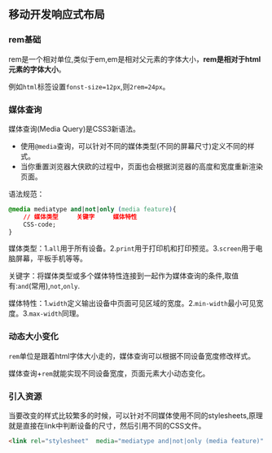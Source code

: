 ## 移动开发响应式布局

### rem基础

rem是一个相对单位,类似于em,em是相对父元素的字体大小，**rem是相对于html元素的字体大小**。

例如`html`标签设置`fonst-size=12px`,则`2rem=24px`。

### 媒体查询

媒体查询(Media Query)是CSS3新语法。

+ 使用`@media`查询，可以针对不同的媒体类型(不同的屏幕尺寸)定义不同的样式。
+ 当你重置浏览器大侠欧的过程中，页面也会根据浏览器的高度和宽度重新渲染页面。

语法规范：

```css
@media mediatype and|not|only (media feature){
    // 媒体类型		关键字		媒体特性
    CSS-code;
}
```

媒体类型：1.`all`用于所有设备。2.`print`用于打印机和打印预览。3.`screen`用于电脑屏幕，平板手机等等。

关键字：将媒体类型或多个媒体特性连接到一起作为媒体查询的条件,取值有:`and`(常用),`not`,`only`.

媒体特性：1.`width`定义输出设备中页面可见区域的宽度。2.`min-width`最小可见宽度。3.`max-width`同理。

### 动态大小变化

`rem`单位是跟着html字体大小走的，媒体查询可以根据不同设备宽度修改样式。

媒体查询+`rem`就能实现不同设备宽度，页面元素大小动态变化。

### 引入资源

当要改变的样式比较繁多的时候，可以针对不同媒体使用不同的stylesheets,原理就是直接在link中判断设备的尺寸，然后引用不同的CSS文件。

```html
<link rel="stylesheet"  media="mediatype and|not|only (media feature)" href="">
```

